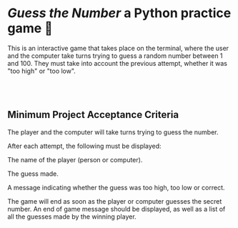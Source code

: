 <h1> <em>Guess the Number</em> a Python practice game 🐍</h1>


This is an interactive game that takes place on the terminal, where the user and the computer take turns trying to guess a random number between 1 and 100. 
They must take into account the previous attempt, whether it was "too high" or "too low".

<br>
<br>



<h2>Minimum Project Acceptance Criteria</h2>

The player and the computer will take turns trying to guess the number.

After each attempt, the following must be displayed:

The name of the player (person or computer).

The guess made.

A message indicating whether the guess was too high, too low or correct.

The game will end as soon as the player or computer guesses the secret number. An end of game message should be displayed, as well as a list of all the guesses made by the winning player.
